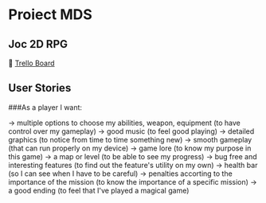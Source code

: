# Proiect MDS  
## Joc 2D RPG  

🔗 [Trello Board](https://trello.com/b/PFv4H5ZT/proiect-mds)

## User Stories

###As a player I want:

-> multiple options to choose my abilities, weapon, equipment (to have control over my gameplay)
-> good music (to feel good playing)
-> detailed graphics (to notice from time to time something new)
-> smooth gameplay (that can run properly on my device)
-> game lore (to know my purpose in this game)
-> a map or level (to be able to see my progress)
-> bug free and interesting features (to find out the feature's utility on my own)
-> health bar (so I can see when I have to be careful)
-> penalties accorting to the importance of the mission (to know the importance of a specific mission)
-> a good ending (to feel that I've played a magical game)
